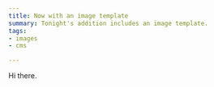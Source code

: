 ```yaml
---
title: Now with an image template
summary: Tonight's addition includes an image template.
tags:
- images
- cms

---
```

Hi there.